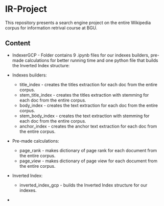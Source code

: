 # IR-Project

This repository presents a search engine project on the entire Wikipedia corpus for information retrival course at BGU.

## Content

- IndexerGCP - Folder contains 9 .ipynb files for our indexes builders, pre-made calculations for better running time and one python file that builds the Inverted Index structure:

* Indexes builders:

  - title_index - creates the titles extraction for each doc from the entire corpus.
  - stem_title_index - creates the titles extraction with stemming for each doc from the entire corpus.
  - body_index - creates the text extraction for each doc from the entire corpus.
  - stem_body_index - creates the text extraction with stemming for each doc from the entire corpus.
  - anchor_index - creates the anchor text extraction for each doc from the entire corpus.

* Pre-made calculations:

  - page_rank - makes dictionary of page rank for each document from the entire corpus.
  - page_view - makes dictionary of page view for each document from the entire corpus.

* Inverted Index:
  - inverted_index_gcp - builds the Inverted Index structure for our indexes.

-

